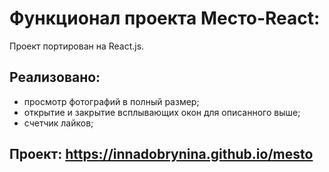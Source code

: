 # Функционал проекта Место-React:

Проект портирован на React.js.

## Реализовано:

+ просмотр фотографий в полный размер;
+ открытие и закрытие всплывающих окон для описанного выше;
+ счетчик лайков;

## Проект:  https://innadobrynina.github.io/mesto
